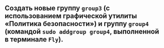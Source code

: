 ## Создать новые группу `group3` (с использованием графической утилиты «Политика безопасности») и группу `group4` (командой `sudo addgroup group4`, выполненной в терминале `Fly`).

